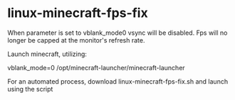 # linux-minecraft-fps-fix

When parameter is set to vblank_mode0 vsync will be disabled. Fps will no longer be capped at the monitor's refresh rate.

Launch minecraft, utilizing:

vblank_mode=0 /opt/minecraft-launcher/minecraft-launcher

For an automated process, download linux-minecraft-fps-fix.sh and launch using the script
